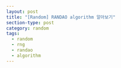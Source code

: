 ```yaml
---
layout: post
title: "[Random] RANDAO algorithm 알아보기"
section-type: post
category: random
tags:
  - random
  - rng
  - randao
  - algorithm
---
```


